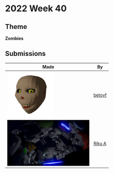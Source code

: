 # 2022 Week 40


## Theme

**Zombies**


## Submissions

| Made | By |
|------|----|
| <img src="./betovf/zombie-head.png" height="150" /> | [betovf](./betovf/) |
| <img src="./RikuA/braaains.png" height="150" /> | [Riku A](./RikuA/) |
